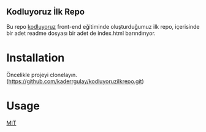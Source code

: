 ## Kodluyoruz İlk Repo
Bu repo [kodluyoruz](https://kodluyoruz.org) front-end eğitiminde oluşturduğumuz ilk repo, içerisinde bir adet readme dosyası bir adet de index.html barındırıyor.

# Installation
Öncelikle projeyi clonelayın. (https://github.com/kaderrgulay/kodluyoruzilkrepo.git)

# Usage




[MIT](https://tr.wikipedia.org/wiki/MIT_Lisansı)

